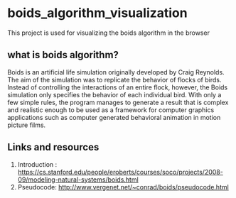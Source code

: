 # boids_algorithm_visualization

This project is used for visualizing the boids algorithm in the browser

## what is boids algorithm?

Boids is an artificial life simulation originally developed by Craig Reynolds. The aim of the simulation was to replicate the behavior of flocks of birds. Instead of controlling the interactions of an entire flock, however, the Boids simulation only specifies the behavior of each individual bird. With only a few simple rules, the program manages to generate a result that is complex and realistic enough to be used as a framework for computer graphics applications such as computer generated behavioral animation in motion picture films.

## Links and resources

1. Introduction : https://cs.stanford.edu/people/eroberts/courses/soco/projects/2008-09/modeling-natural-systems/boids.html
2. Pseudocode: http://www.vergenet.net/~conrad/boids/pseudocode.html
